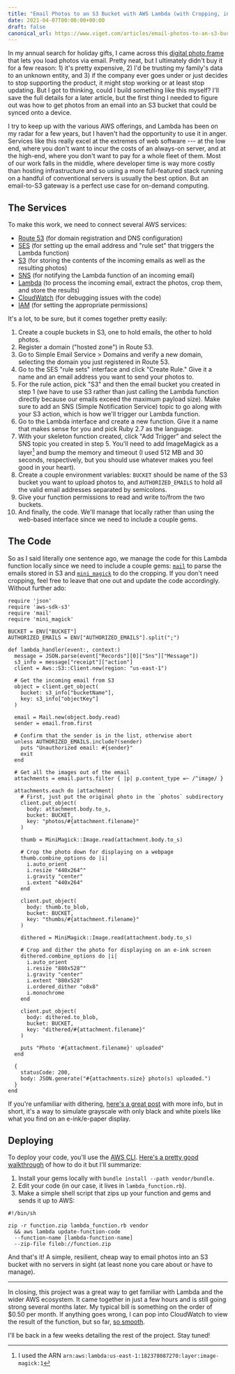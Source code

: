 ```yaml
---
title: "Email Photos to an S3 Bucket with AWS Lambda (with Cropping, in Ruby)"
date: 2021-04-07T00:00:00+00:00
draft: false
canonical_url: https://www.viget.com/articles/email-photos-to-an-s3-bucket-with-aws-lambda-with-cropping-in-ruby/
---
```


In my annual search for holiday gifts, I came across this [digital photo
frame](https://auraframes.com/digital-frames/color/graphite) that lets
you load photos via email. Pretty neat, but I ultimately didn't buy it
for a few reason: 1) it's pretty expensive, 2) I'd be trusting my
family's data to an unknown entity, and 3) if the company ever goes
under or just decides to stop supporting the product, it might stop
working or at least stop updating. But I got to thinking, could I build
something like this myself? I'll save the full details for a later
article, but the first thing I needed to figure out was how to get
photos from an email into an S3 bucket that could be synced onto a
device.

I try to keep up with the various AWS offerings, and Lambda has been on
my radar for a few years, but I haven't had the opportunity to use it
in anger. Services like this really excel at the extremes of web
software --- at the low end, where you don't want to incur the costs of
an always-on server, and at the high-end, where you don't want to pay
for a whole fleet of them. Most of our work falls in the middle, where
developer time is way more costly than hosting infrastructure and so
using a more full-featured stack running on a handful of conventional
servers is usually the best option. But an email-to-S3 gateway is a
perfect use case for on-demand computing.

## The Services

To make this work, we need to connect several AWS services:

-   [Route 53](https://aws.amazon.com/route53/) (for domain registration
    and DNS configuration)
-   [SES](https://aws.amazon.com/ses/) (for setting up the email address
    and "rule set" that triggers the Lambda function)
-   [S3](https://aws.amazon.com/s3/) (for storing the contents of the
    incoming emails as well as the resulting photos)
-   [SNS](https://aws.amazon.com/sns/) (for notifying the Lambda
    function of an incoming email)
-   [Lambda](https://aws.amazon.com/lambda) (to process the incoming
    email, extract the photos, crop them, and store the results)
-   [CloudWatch](https://aws.amazon.com/cloudwatch) (for debugging
    issues with the code)
-   [IAM](https://aws.amazon.com/iam) (for setting the appropriate
    permissions)

It's a lot, to be sure, but it comes together pretty easily:

1.  Create a couple buckets in S3, one to hold emails, the other to hold
    photos.
2.  Register a domain ("hosted zone") in Route 53.
3.  Go to Simple Email Service > Domains and verify a new domain,
    selecting the domain you just registered in Route 53.
4.  Go to the SES "rule sets" interface and click "Create Rule."
    Give it a name and an email address you want to send your photos to.
5.  For the rule action, pick "S3" and then the email bucket you
    created in step 1 (we have to use S3 rather than just calling the
    Lambda function directly because our emails exceed the maximum
    payload size). Make sure to add an SNS (Simple Notification Service)
    topic to go along with your S3 action, which is how we'll trigger
    our Lambda function.
6.  Go to the Lambda interface and create a new function. Give it a name
    that makes sense for you and pick Ruby 2.7 as the language.
7.  With your skeleton function created, click "Add Trigger" and
    select the SNS topic you created in step 5. You'll need to add
    ImageMagick as a layer[^1] and bump the memory and timeout (I used 512 MB
    and 30 seconds, respectively, but you should use whatever makes you
    feel good in your heart).
8.  Create a couple environment variables: `BUCKET` should be name of
    the S3 bucket you want to upload photos to, and `AUTHORIZED_EMAILS`
    to hold all the valid email addresses separated by semicolons.
9.  Give your function permissions to read and write to/from the two
    buckets.
10. And finally, the code. We'll manage that locally rather than using
    the web-based interface since we need to include a couple gems.

## The Code

So as I said literally one sentence ago, we manage the code for this
Lambda function locally since we need to include a couple gems:
[`mail`](https://github.com/mikel/mail) to parse the emails stored in S3
and [`mini_magick`](https://github.com/minimagick/minimagick) to do the
cropping. If you don't need cropping, feel free to leave that one out
and update the code accordingly. Without further ado:

```
require 'json'
require 'aws-sdk-s3'
require 'mail'
require 'mini_magick'

BUCKET = ENV["BUCKET"]
AUTHORIZED_EMAILS = ENV["AUTHORIZED_EMAILS"].split(";")

def lambda_handler(event:, context:)
  message = JSON.parse(event["Records"][0]["Sns"]["Message"])
  s3_info = message["receipt"]["action"]
  client = Aws::S3::Client.new(region: "us-east-1")

  # Get the incoming email from S3
  object = client.get_object(
    bucket: s3_info["bucketName"],
    key: s3_info["objectKey"]
  )

  email = Mail.new(object.body.read)
  sender = email.from.first

  # Confirm that the sender is in the list, otherwise abort
  unless AUTHORIZED_EMAILS.include?(sender)
    puts "Unauthorized email: #{sender}"
    exit
  end

  # Get all the images out of the email
  attachments = email.parts.filter { |p| p.content_type =~ /^image/ }

  attachments.each do |attachment|
    # First, just put the original photo in the `photos` subdirectory
    client.put_object(
      body: attachment.body.to_s,
      bucket: BUCKET,
      key: "photos/#{attachment.filename}"
    )

    thumb = MiniMagick::Image.read(attachment.body.to_s)

    # Crop the photo down for displaying on a webpage
    thumb.combine_options do |i|
      i.auto_orient
      i.resize "440x264^"
      i.gravity "center"
      i.extent "440x264"
    end

    client.put_object(
      body: thumb.to_blob,
      bucket: BUCKET,
      key: "thumbs/#{attachment.filename}"
    )

    dithered = MiniMagick::Image.read(attachment.body.to_s)

    # Crop and dither the photo for displaying on an e-ink screen
    dithered.combine_options do |i|
      i.auto_orient
      i.resize "880x528^"
      i.gravity "center"
      i.extent "880x528"
      i.ordered_dither "o8x8"
      i.monochrome
    end

    client.put_object(
      body: dithered.to_blob,
      bucket: BUCKET,
      key: "dithered/#{attachment.filename}"
    )

    puts "Photo '#{attachment.filename}' uploaded"
  end

  {
    statusCode: 200,
    body: JSON.generate("#{attachments.size} photo(s) uploaded.")
  }
end
```

If you're unfamiliar with dithering, [here's a great
post](https://surma.dev/things/ditherpunk/) with more info, but in
short, it's a way to simulate grayscale with only black and white
pixels like what you find on an e-ink/e-paper display.

## Deploying

To deploy your code, you'll use the [AWS
CLI](https://aws.amazon.com/cli/). [Here's a pretty good
walkthrough](https://docs.aws.amazon.com/lambda/latest/dg/ruby-package.html)
of how to do it but I'll summarize:

1.  Install your gems locally with
    `bundle install --path vendor/bundle`.
2.  Edit your code (in our case, it lives in `lambda_function.rb`).
3.  Make a simple shell script that zips up your function and gems and
    sends it up to AWS:

```
#!/bin/sh

zip -r function.zip lambda_function.rb vendor 
  && aws lambda update-function-code 
  --function-name [lambda-function-name] 
  --zip-file fileb://function.zip
```

And that's it! A simple, resilient, cheap way to email photos into an
S3 bucket with no servers in sight (at least none you care about or have
to manage).

------------------------------------------------------------------------

In closing, this project was a great way to get familiar with Lambda and
the wider AWS ecosystem. It came together in just a few hours and is
still going strong several months later. My typical bill is something on
the order of $0.50 per month. If anything goes wrong, I can pop into
CloudWatch to view the result of the function, but so far, [so
smooth](smooth-yoda.jpg).

I'll be back in a few weeks detailing the rest of the project. Stay
tuned!

[^1]: I used the ARN `arn:aws:lambda:us-east-1:182378087270:layer:image-magick:1`
